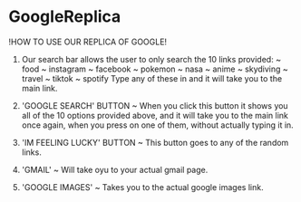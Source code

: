 # GoogleReplica

!HOW TO USE OUR REPLICA OF GOOGLE!

1. Our search bar allows the user to only search the 10 links provided:
    ~ food
    ~ instagram
    ~ facebook
    ~ pokemon
    ~ nasa
    ~ anime
    ~ skydiving
    ~ travel
    ~ tiktok
    ~ spotify
   Type any of these in and it will take you to the main link.

2. 'GOOGLE SEARCH' BUTTON
    ~ When you click this button it shows you all of the 10 options provided above, and it will take you to the main link once again,
      when you press on one of them, without actually typing it in.

3. 'IM FEELING LUCKY' BUTTON
    ~ This button goes to any of the random links.

4. 'GMAIL'
    ~ Will take oyu to your actual gmail page.

5. 'GOOGLE IMAGES'
    ~ Takes you to the actual google images link.

